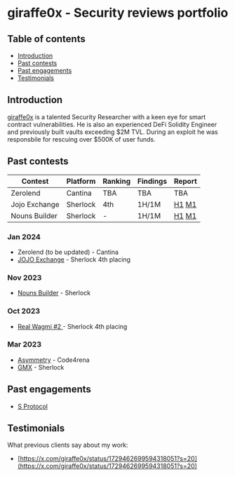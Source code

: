 # giraffe0x - Security reviews portfolio

## Table of contents
- [Introduction](#introduction)
- [Past contests](#past-contests)
- [Past engagements](#past-engagements)
- [Testimonials](#testimonials)


## Introduction
[giraffe0x](https://twitter.com/giraffe0x) is a talented Security Researcher with a keen eye for smart contract vulnerabilities. He is also an experienced DeFi Solidity Engineer and previously built vaults exceeding $2M TVL. During an exploit he was responsbile for rescuing over $500K of user funds.

## Past contests
| Contest       	| Platform 	| Ranking 	| Findings 	| Report                                                                                                                                                                        	|
|---------------	|----------	|---------	|----------	|-------------------------------------------------------------------------------------------------------------------------------------------------------------------------------	|
| Zerolend      	| Cantina  	| TBA     	| TBA      	| TBA                                                                                                                                                                           	|
| Jojo Exchange 	| Sherlock 	| 4th     	| 1H/1M    	| [H1](https://github.com/sherlock-audit/2023-12-jojo-exchange-update-judging/issues/76) [M1](https://github.com/sherlock-audit/2023-12-jojo-exchange-update-judging/issues/77) 	|
| Nouns Builder 	| Sherlock 	| -       	| 1H/1M    	| [H1]() [M1]()                                                                                                                                                                 	|                                                                                                                                                             |

### Jan 2024
- Zerolend (to be updated) - Cantina
- [JOJO Exchange](https://github.com/giraffe0x/portfolio/blob/main/contests/sherlock/JOJOExchange/JOJOExchange.md) - Sherlock 4th placing

### Nov 2023
- [Nouns Builder](https://github.com/giraffe0x/portfolio/blob/main/contests/sherlock/NounsBuilder/NounsBuilder.md) - Sherlock

### Oct 2023
- [Real Wagmi #2 ](https://github.com/giraffe0x/portfolio/blob/main/contests/sherlock/RealWagmi%232/RealWagmi%232.md) - Sherlock 4th placing

### Mar 2023
- [Asymmetry](https://github.com/giraffe0x/portfolio/tree/main/contests/code4rena/Asymmetry) - Code4rena
- [GMX](https://github.com/giraffe0x/portfolio/tree/main/reports/sherlock/GMXv2) - Sherlock

## Past engagements
- [S Protocol](https://github.com/giraffe0x/portfolio/blob/main/engagements/S_protocol/S_protocol-Audit.md)

## Testimonials
What previous clients say about my work:
- [https://x.com/giraffe0x/status/1729462699594318051?s=20](https://x.com/giraffe0x/status/1729462699594318051?s=20)
